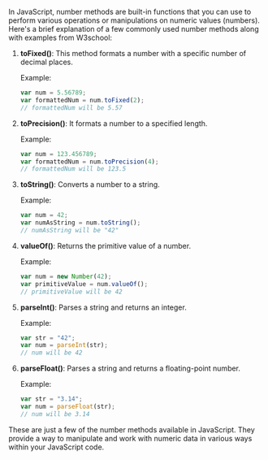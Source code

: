 In JavaScript, number methods are built-in functions that you can use to perform various operations or manipulations on numeric values (numbers). Here's a brief explanation of a few commonly used number methods along with examples from W3school:

1. **toFixed()**: This method formats a number with a specific number of decimal places.

   Example:
   ```javascript
   var num = 5.56789;
   var formattedNum = num.toFixed(2);
   // formattedNum will be 5.57
   ```

2. **toPrecision()**: It formats a number to a specified length.

   Example:
   ```javascript
   var num = 123.456789;
   var formattedNum = num.toPrecision(4);
   // formattedNum will be 123.5
   ```

3. **toString()**: Converts a number to a string.

   Example:
   ```javascript
   var num = 42;
   var numAsString = num.toString();
   // numAsString will be "42"
   ```

4. **valueOf()**: Returns the primitive value of a number.

   Example:
   ```javascript
   var num = new Number(42);
   var primitiveValue = num.valueOf();
   // primitiveValue will be 42
   ```

5. **parseInt()**: Parses a string and returns an integer.

   Example:
   ```javascript
   var str = "42";
   var num = parseInt(str);
   // num will be 42
   ```

6. **parseFloat()**: Parses a string and returns a floating-point number.

   Example:
   ```javascript
   var str = "3.14";
   var num = parseFloat(str);
   // num will be 3.14
   ```

These are just a few of the number methods available in JavaScript. They provide a way to manipulate and work with numeric data in various ways within your JavaScript code.